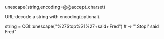 unescape(string,encoding=@@accept_charset)

URL-decode a string with encoding(optional).

  string = CGI::unescape("%27Stop%21%27+said+Fred")
     # => "'Stop!' said Fred"
